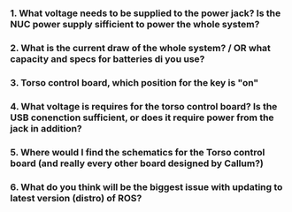 ### 1. What voltage needs to be supplied to the power jack? Is the NUC power supply sifficient to power the whole system?
### 2. What is the current draw of the whole system? / OR what capacity and specs for batteries di you use?  
### 3. Torso control board, which position for the key is "on"  
### 4. What voltage is requires for the torso control board? Is the USB conenction sufficient, or does it require power from the jack in addition?
### 5. Where would I find the schematics for the Torso control board (and really every other board designed by Callum?)  
### 6. What do you think will be the biggest issue with updating to latest version (distro) of ROS?  

 
